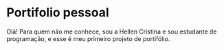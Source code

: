 # Portifolio pessoal

Olá! Para quem não me conhece, sou a Hellen Cristina e sou estudante de programação, e esse é meu primeiro projeto de portifólio.
